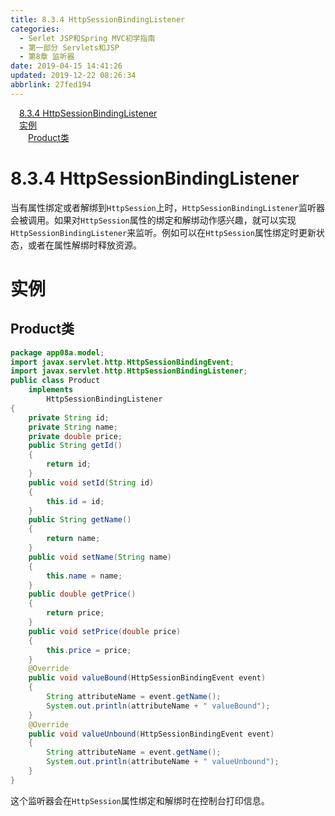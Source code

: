 ```yaml
---
title: 8.3.4 HttpSessionBindingListener
categories: 
  - Serlet JSP和Spring MVC初学指南
  - 第一部分 Servlets和JSP
  - 第8章 监听器
date: 2019-04-15 14:41:26
updated: 2019-12-22 08:26:34
abbrlink: 27fed194
---
```

<div id='my_toc'><a href="/JavaReadingNotes/27fed194/#8-3-4-HttpSessionBindingListener" class="header_1">8.3.4 HttpSessionBindingListener</a><br><a href="/JavaReadingNotes/27fed194/#实例" class="header_1">实例</a><br><a href="/JavaReadingNotes/27fed194/#Product类" class="header_2">Product类</a><br></div>
<style>.header_1{margin-left: 1em;}.header_2{margin-left: 2em;}.header_3{margin-left: 3em;}.header_4{margin-left: 4em;}.header_5{margin-left: 5em;}.header_6{margin-left: 6em;}</style>
<!--more-->
<script>if (navigator.platform.search('arm')==-1){document.getElementById('my_toc').style.display = 'none';}var e,p = document.getElementsByTagName('p');while (p.length>0) {e = p[0];e.parentElement.removeChild(e);}</script>

<!--end-->
# 8.3.4 HttpSessionBindingListener #
当有属性绑定或者解绑到`HttpSession`上时，`HttpSessionBindingListener`监听器会被调用。如果对`HttpSession`属性的绑定和解绑动作感兴趣，就可以实现`HttpSessionBindingListener`来监听。例如可以在`HttpSession`属性绑定时更新状态，或者在属性解绑时释放资源。
# 实例 #
## Product类 ##
```java
package app08a.model;
import javax.servlet.http.HttpSessionBindingEvent;
import javax.servlet.http.HttpSessionBindingListener;
public class Product
    implements
        HttpSessionBindingListener
{
    private String id;
    private String name;
    private double price;
    public String getId()
    {
        return id;
    }
    public void setId(String id)
    {
        this.id = id;
    }
    public String getName()
    {
        return name;
    }
    public void setName(String name)
    {
        this.name = name;
    }
    public double getPrice()
    {
        return price;
    }
    public void setPrice(double price)
    {
        this.price = price;
    }
    @Override
    public void valueBound(HttpSessionBindingEvent event)
    {
        String attributeName = event.getName();
        System.out.println(attributeName + " valueBound");
    }
    @Override
    public void valueUnbound(HttpSessionBindingEvent event)
    {
        String attributeName = event.getName();
        System.out.println(attributeName + " valueUnbound");
    }
}
```
这个监听器会在`HttpSession`属性绑定和解绑时在控制台打印信息。

